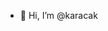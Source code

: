- 👋 Hi, I’m @karacak

<!---
karacak/karacak is a ✨ special ✨ repository because its `README.md` (this file) appears on your GitHub profile.
You can click the Preview link to take a look at your changes.
--->
